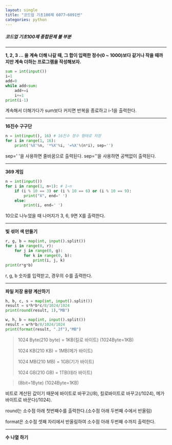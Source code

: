 ```yaml
---
layout: single
title: "코드업 기초100제 6077~6091번"
categories: python
---
```


##### 코드업 기초100제 종합문제 볼 부분

----



**1, 2, 3 ... 을 계속 더해 나갈 때, 그 합이 입력한 정수(0 ~ 1000)보다 같거나 작을 때까지만 계속 더하는 프로그램을 작성해보자.**

```python
sum = int(input())
i=1
add=0
while add<sum:
    add+=i
    i+=1
print(i-1)
```

계속해서 더해가다가 sum보다 커지면 반복을 종료하고 i-1을 출력한다.

----

**16진수 구구단**

```python
n = int(input(), 16) # 16진수 정수 형태로 저장
for i in range(1, 16):
    print('%X'%n, '*%X'%i, '=%X'%(n*i), sep='')
```

sep=' '을 사용하면 줄바꿈으로 출력된다. sep=''을 사용하면 공백없이 출력된다.

----

**369 게임**

```python
n = int(input())
for i in range(1, n+1): # 1~n
    if (i % 10 == 3) or (i % 10 == 6) or (i % 10 == 9): 
        print("X", end=' ')
    else:
        print(i, end=' ')
```

10으로 나누었을 때 나머지가 3, 6, 9면 X를 출력한다. 

----

**빛 섞어 색 만들기**

```python
r, g, b = map(int, input().split())
for i in range(0, r):
    for j in range(0, g):
        for k in range(0, b):
            print(i, j, k)
print(r*g*b)
```

r, g, b 숫자를 입력받고, 경우의 수를 출력한다.

----

**파일 저장 용량 계산하기**

```python
h, b, c, s = map(int, input().split())
result = s*h*b*c/8/1024/1024
print(round(result, 1),"MB")
```

```python
w, h, b = map(int, input().split())
result = w*h*b/8/1024/1024
print(format(result, ".2f"),"MB")
```

> 1024 Byte(210 byte) = 1KB(킬로 바이트)  (1024Byte=1KB)
>
> 1024 KB(210 KB)      = 1MB(메가 바이트)
>
> 1024 MB(210 MB)     = 1GB(기가 바이트)
>
> 1024 GB(210 GB)      = 1TB(테라 바이트)

> (8bit=1Byte)  (1024Byte=1KB)

비트로 계산된 값이기 때문에 바이트로 바꾸고(/8), 킬로바이트로 바꾸고(/1024), 메가바이트로 바꾼다(/1024). 

round는 소수점 아래 첫번째수를 출력한다.(소수점 아래 두번째 수에서 반올림)

format은 소수점 셋째 자리에서 반올림하여 소수점 아래 두번째 수까지 출력한다.

----

**수 나열 하기**


